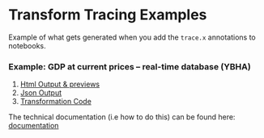 
# Transform Tracing Examples

Example of what gets generated when you add the `trace.x` annotations to notebooks.

### Example: GDP at current prices – real-time database (YBHA) 

1. [Html Output & previews](gdp-at-current-prices-real-time-database-ybha.html)
2. [Json Output](gdp-at-current-prices-real-time-database-ybha.json)
3. [Transformation Code](example-code.md)

The technical documentation (i.e how to do this) can be found here: [documentation](documentation.md)
